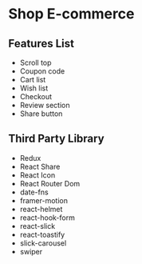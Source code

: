 # Shop E-commerce

## Features List

- Scroll top
- Coupon code
- Cart list
- Wish list
- Checkout
- Review section
- Share button 


## Third Party Library 
- Redux
- React Share
- React Icon
- React Router Dom
- date-fns
- framer-motion
- react-helmet
- react-hook-form
- react-slick
- react-toastify
- slick-carousel
- swiper
